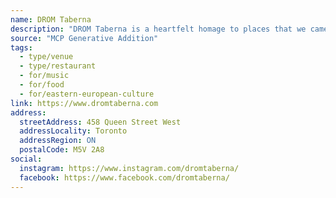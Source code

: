 ```yaml
---
name: DROM Taberna
description: "DROM Taberna is a heartfelt homage to places that we came from, have traveled to, or have never been - the lands that stretch from the Baltic to the Balkans to the Black Sea. Poland, Ukraine, Russia, Latvia, Lithuania, Estonia, Belarus, Czeska Republika, Slovakia, Hungary, Romania, Moldova, Serbia, Croatia, Albania, Bosnia-Herzegovina, Slovenia, Montenegro, Macedonia, Bulgaria, Georgia. The golden thread that ties this soil together is the Romani people. From the deserts of India, over mountain and sea in their westward journey, the gypsies brought the traveller spirit to many gadjo. That is us, finding community amongst strangers, joy in the face of adversity, immigrant souls eating, drinking and playing music together."
source: "MCP Generative Addition"
tags:
  - type/venue
  - type/restaurant
  - for/music
  - for/food
  - for/eastern-european-culture
link: https://www.dromtaberna.com
address:
  streetAddress: 458 Queen Street West
  addressLocality: Toronto
  addressRegion: ON
  postalCode: M5V 2A8
social:
  instagram: https://www.instagram.com/dromtaberna/
  facebook: https://www.facebook.com/dromtaberna/
---
```

